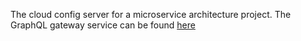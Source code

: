 The cloud config server for a microservice architecture project. 
The GraphQL gateway service can be found [here](https://github.com/kingsley-einstein/Node-GraphQL-Gateway)
